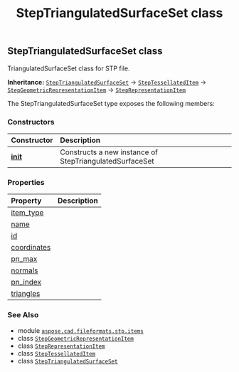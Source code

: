 ﻿---
title: StepTriangulatedSurfaceSet class
second_title: Aspose.CAD for Python via .NET API References
description: 
type: docs
weight: 760
url: /python-net/aspose.cad.fileformats.stp.items/steptriangulatedsurfaceset/
is_root: false
---

## StepTriangulatedSurfaceSet class

TriangulatedSurfaceSet class for STP file.



**Inheritance:** [`StepTriangulatedSurfaceSet`](/cad/python-net/aspose.cad.fileformats.stp.items/steptriangulatedsurfaceset) → 
[`StepTessellatedItem`](/cad/python-net/aspose.cad.fileformats.stp.items/steptessellateditem) → 
[`StepGeometricRepresentationItem`](/cad/python-net/aspose.cad.fileformats.stp.items/stepgeometricrepresentationitem) → 
[`StepRepresentationItem`](/cad/python-net/aspose.cad.fileformats.stp.items/steprepresentationitem)



The StepTriangulatedSurfaceSet type exposes the following members:

### Constructors
| Constructor | Description |
| :- | :- |
| [__init__](/cad/python-net/aspose.cad.fileformats.stp.items/steptriangulatedsurfaceset/__init__/#str-aspose.cad.fileformats.stp.items.StepCoordinatesList-int-System.Collections.Generic.List<double[]>-System.Collections.Generic.List<int>-System.Collections.Generic.List<int[]>) | Constructs a new instance of StepTriangulatedSurfaceSet |


### Properties
| Property | Description |
| :- | :- |
| [item_type](/cad/python-net/aspose.cad.fileformats.stp.items/steptriangulatedsurfaceset/item_type) |  |
| [name](/cad/python-net/aspose.cad.fileformats.stp.items/steptriangulatedsurfaceset/name) |  |
| [id](/cad/python-net/aspose.cad.fileformats.stp.items/steptriangulatedsurfaceset/id) |  |
| [coordinates](/cad/python-net/aspose.cad.fileformats.stp.items/steptriangulatedsurfaceset/coordinates) |  |
| [pn_max](/cad/python-net/aspose.cad.fileformats.stp.items/steptriangulatedsurfaceset/pn_max) |  |
| [normals](/cad/python-net/aspose.cad.fileformats.stp.items/steptriangulatedsurfaceset/normals) |  |
| [pn_index](/cad/python-net/aspose.cad.fileformats.stp.items/steptriangulatedsurfaceset/pn_index) |  |
| [triangles](/cad/python-net/aspose.cad.fileformats.stp.items/steptriangulatedsurfaceset/triangles) |  |



### See Also
* module [`aspose.cad.fileformats.stp.items`](..)
* class [`StepGeometricRepresentationItem`](/cad/python-net/aspose.cad.fileformats.stp.items/stepgeometricrepresentationitem)
* class [`StepRepresentationItem`](/cad/python-net/aspose.cad.fileformats.stp.items/steprepresentationitem)
* class [`StepTessellatedItem`](/cad/python-net/aspose.cad.fileformats.stp.items/steptessellateditem)
* class [`StepTriangulatedSurfaceSet`](/cad/python-net/aspose.cad.fileformats.stp.items/steptriangulatedsurfaceset)
